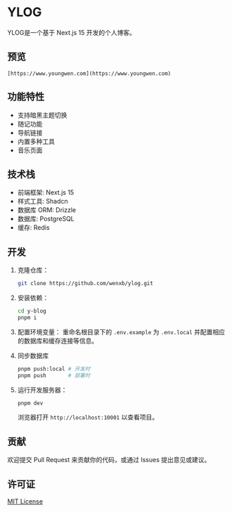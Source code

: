 # YLOG

YLOG是一个基于 Next.js 15 开发的个人博客。

## 预览

    [https://www.youngwen.com](https://www.youngwen.com)

## 功能特性

- 支持暗黑主题切换
- 随记功能
- 导航链接
- 内置多种工具
- 音乐页面

## 技术栈

- 前端框架: Next.js 15
- 样式工具: Shadcn
- 数据库 ORM: Drizzle
- 数据库: PostgreSQL
- 缓存: Redis

## 开发

1. 克隆仓库：

    ```bash
    git clone https://github.com/wenxb/ylog.git
    ```

2. 安装依赖：

    ```bash
    cd y-blog
    pnpm i
    ```

3. 配置环境变量：
   重命名根目录下的 `.env.example` 为 `.env.local` 并配置相应的数据库和缓存连接等信息。

4. 同步数据库

   ```bash
   pnpm push:local # 开发时
   pnpm push       # 部署时
   ```

5. 运行开发服务器：

    ```bash
    pnpm dev
    ```

   浏览器打开 `http://localhost:10001` 以查看项目。

## 贡献

欢迎提交 Pull Request 来贡献你的代码，或通过 Issues 提出意见或建议。

## 许可证

[MIT License](LICENSE)
